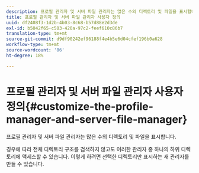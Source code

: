 ```yaml
---
description: 프로필 관리자 및 서버 파일 관리자는 많은 수의 디렉토리 및 파일을 표시합니다.
title: 프로필 관리자 및 서버 파일 관리자 사용자 정의
uuid: df2408f3-1d2b-4b03-8c68-b57d88e2d3de
exl-id: b5042f65-c503-420a-97c2-feef610c86b7
translation-type: tm+mt
source-git-commit: d9df90242ef96188f4e4b5e6d04cfef196b0a628
workflow-type: tm+mt
source-wordcount: '86'
ht-degree: 18%

---
```


# 프로필 관리자 및 서버 파일 관리자 사용자 정의{#customize-the-profile-manager-and-server-file-manager}

프로필 관리자 및 서버 파일 관리자는 많은 수의 디렉토리 및 파일을 표시합니다.

경우에 따라 전체 디렉토리 구조를 검색하지 않고도 이러한 관리자 중 하나의 하위 디렉토리에 액세스할 수 있습니다. 이렇게 하려면 선택한 디렉토리만 표시하는 새 관리자를 만들 수 있습니다.
